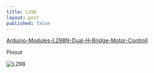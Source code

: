 ```yaml
---
title: L298
layout: post
published: false
---
```


[Arduino-Modules-L298N-Dual-H-Bridge-Motor-Controll](http://www.instructables.com/id/Arduino-Modules-L298N-Dual-H-Bridge-Motor-Controll/)

Pinout

![L298](http://www.robotshop.com/media/files/images/seeedstudio-l298-dual-h-bridge-motor-driver-large.jpg)
